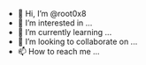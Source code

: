 - 👋 Hi, I’m @root0x8
- 👀 I’m interested in ...
- 🌱 I’m currently learning ...
- 💞️ I’m looking to collaborate on ...
- 📫 How to reach me ...

<!---
0mpie/0mpie is a ✨ special ✨ repository because its `README.md` (this file) appears on your GitHub profile.
You can click the Preview link to take a look at your changes.
--->
